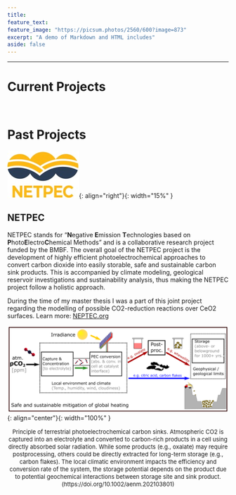 ```yaml
---
title: 
feature_text: 
feature_image: "https://picsum.photos/2560/600?image=873"
excerpt: "A demo of Markdown and HTML includes"
aside: false
---
```

--------------------------------------------
# Current Projects

&emsp;


# Past Projects
![image](assets/logos/NETPEC-Logo.jpg){: align="right"}{: width="15%" } 
## NETPEC

NETPEC stands for “**N**egative **E**mission **T**echnologies based on **P**hoto**E**lectro**C**hemical Methods” and is a collaborative research project funded by the BMBF.  The overall goal of the NETPEC project is the development of highly efficient photoelectrochemical approaches to convert carbon dioxide into easily storable, safe and sustainable carbon sink products. This is accompanied by climate modeling, geological reservoir investigations and sustainability analysis, thus making the NETPEC project follow a holistic approach.



During the time of my master thesis I was a part of this joint project regarding the modelling of possible CO2-reduction reactions over CeO2 surfaces. 
Learn more:   [NEPTEC.org](https://netpec.org/ "Link")

![image](assets/logos/NETPEC-description.png){: align="center"}{: width="100%" }

<p align="center"><font size="2"> 
  Principle of terrestrial photoelectrochemical carbon sinks. Atmospheric CO2 is captured into an electrolyte and converted to carbon-rich products in a cell using directly absorbed solar radiation. While some products (e.g., oxalate) may require postprocessing, others could be directly extracted for long-term storage (e.g., carbon flakes). The local climatic environment impacts the efficiency and conversion rate of the system, the storage potential depends on the product due to potential geochemical interactions between storage site and sink product.
(https://doi.org/10.1002/aenm.202103801)
  </font></p>
&emsp;



